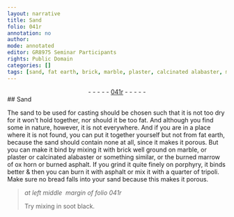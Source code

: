 ```yaml
---
layout: narrative
title: Sand
folio: 041r
annotation: no
author:
mode: annotated
editor: GR8975 Seminar Participants
rights: Public Domain
categories: []
tags: [sand, fat earth, brick, marble, plaster, calcinated alabaster, marrow, asphalt, tripoli]
---
```


 <div class="folio" align="center">- - - - - <a href="http://gallica.bnf.fr/ark:/12148/btv1b10500001g/f87.image" target="_blank">041r</a> - - - - - </div>    
## Sand

 
The <span class="material">sand</span> to be used for casting should be chosen such that it is not too dry for it won't hold together, nor should it be too fat. And although you find some in nature, however, it is not everywhere. And if you are in a place where it is not found, you can put it together yourself but not from <span class="material">fat earth</span>, because the sand should contain none at all, since it makes it porous. But you can make it bind by mixing it with <span class="material">brick</span> well ground on <span class="material">marble</span>, or <span class="material">plaster</span> or <span class="material">calcinated alabaster</span> or something similar, or the burned <span class="material">marrow</span> of ox horn or burned <span class="material">asphalt</span>. If you grind it quite finely on <span class="tool">porphyry</span>, it binds better & then you can burn it with asphalt or mix it with a quarter of <span class="material">tripoli</span>. Make sure no bread falls into your sand because this makes it porous.
 
> *at left middle  margin of folio 041r*
> 
> Try mixing in soot black.
 